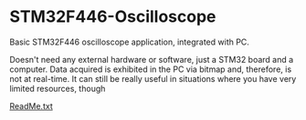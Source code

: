 # STM32F446-Oscilloscope

Basic STM32F446 oscilloscope application, integrated with PC.

Doesn't need any external hardware or software, just a STM32 board and a computer.
Data acquired is exhibited in the PC via bitmap and, therefore, is not at real-time. 
It can still be really useful in situations where you have very limited resources, though

[ReadMe.txt](https://github.com/Felipe-Pasini/STM32F446-Oscilloscope/files/9823653/ReadMe.txt)
